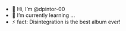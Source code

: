 - 👋 Hi, I’m @dpintor-00
- 🌱 I’m currently learning ...
- ⚡ fact: Disintegration is the best album ever!

<!---
dpintor-00/dpintor-00 is a ✨ special ✨ repository because its `README.md` (this file) appears on your GitHub profile.
You can click the Preview link to take a look at your changes.
--->
